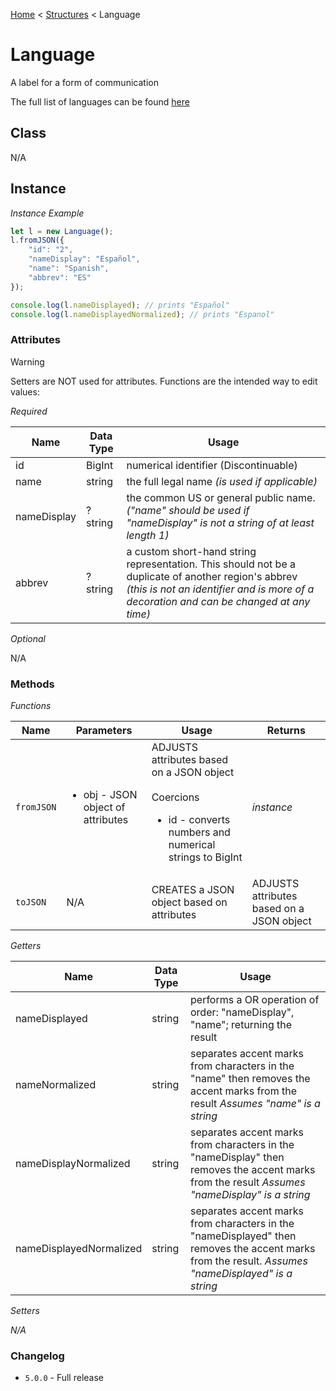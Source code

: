 [Home](../../readme.md) < [Structures](./_.md) < Language

# Language

A label for a form of communication

The full list of languages can be found [here](../collections/languages.md)

## Class

N/A

## Instance

*Instance Example*
```js
let l = new Language();
l.fromJSON({
    "id": "2",
    "nameDisplay": "Español",
    "name": "Spanish",
    "abbrev": "ES"
});

console.log(l.nameDisplayed); // prints "Español"
console.log(l.nameDisplayedNormalized); // prints "Espanol"
```

### Attributes

> [!WARNING]
> Setters are NOT used for attributes. Functions are the intended way to edit values:

*Required*

| Name | Data Type | Usage
| - | - | - |
| id | BigInt | numerical identifier (Discontinuable)
| name | string | the full legal name *(is used if applicable)*
| nameDisplay | ?string | the common US or general public name. _("name" should be used if "nameDisplay" is not a string of at least length 1)_
| abbrev | ?string | a custom short-hand string representation. This should not be a duplicate of another region's abbrev _(this is not an identifier and is more of a decoration and can be changed at any time)_

*Optional*

N/A

### Methods

*Functions*

| Name | Parameters | Usage | Returns
| - | - | - | - |
| `fromJSON` | <ul><li>obj - JSON object of attributes</li></ul> | ADJUSTS attributes based on a JSON object<br><br>Coercions<ul><li>id - converts numbers and numerical strings to BigInt</li></ul> | *instance*
| `toJSON` | N/A | CREATES a JSON object based on attributes | ADJUSTS attributes based on a JSON object | *instance* | Object

*Getters*

| Name | Data Type | Usage
| - | - | - |
| nameDisplayed | string | performs a OR operation of order: "nameDisplay", "name"; returning the result
| nameNormalized | string | separates accent marks from characters in the "name" then removes the accent marks from the result *Assumes "name" is a string*
| nameDisplayNormalized | string | separates accent marks from characters in the "nameDisplay" then removes the accent marks from the result *Assumes "nameDisplay" is a string*
| nameDisplayedNormalized | string | separates accent marks from characters in the "nameDisplayed" then removes the accent marks from the result. *Assumes "nameDisplayed" is a string*

*Setters*

*N/A*

### Changelog

* `5.0.0` - Full release